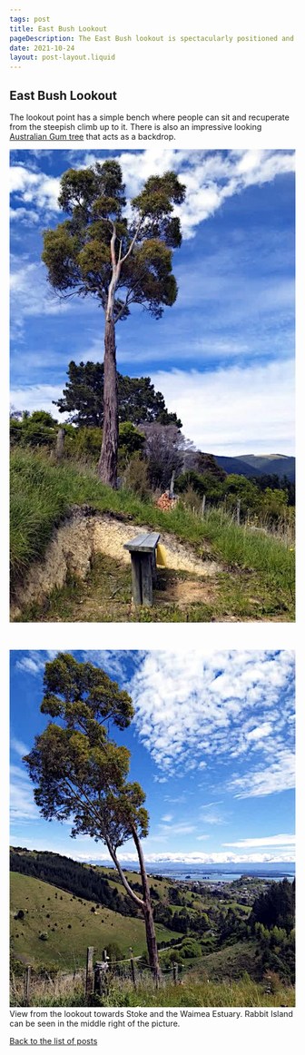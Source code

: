 ```yaml
---
tags: post
title: East Bush Lookout
pageDescription: The East Bush lookout is spectacularly positioned and affords panoramic views.
date: 2021-10-24
layout: post-layout.liquid
---
```


## East Bush Lookout

The lookout point has a simple bench where people can sit and recuperate from the steepish climb up to it. There is also an impressive looking [Australian Gum tree](https://www.abc.net.au/gardening/factsheets/gum-trees/9431664) that acts as a backdrop.

![The East Bush lookout](/assets/images/news/east-bush-lookout/lookout.jpg)
<p>&nbsp;</p>

<img src="/assets/images/news/east-bush-lookout/gum-tree-view.jpg" alt="View from the lookout towards Stoke and the Waimea Estuary" loading="lazy">
View from the lookout towards Stoke and the Waimea Estuary. Rabbit Island can be seen in the middle right of the picture.


[Back to the list of posts](/postlist)

<p>&nbsp;</p>
